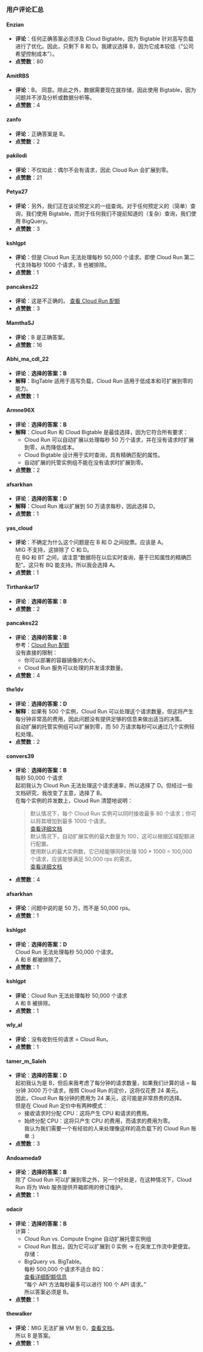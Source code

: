 ### 用户评论汇总
  
  #### Enzian
  - **评论**：任何正确答案必须涉及 Cloud Bigtable，因为 Bigtable 针对高写负载进行了优化。因此，只剩下 B 和 D。我建议选择 B，因为它成本较低（“公司希望控制成本”）。
  - **点赞数**：80
  
  #### AmitRBS
  - **评论**：B。 同意。除此之外，数据需要现在就存储，因此使用 Bigtable，因为问题并不涉及分析或数据分析等。
  - **点赞数**：4
  
  #### zanfo
  - **评论**：正确答案是 B。
  - **点赞数**：2
  
  #### pakilodi
  - **评论**：不仅如此：偶尔不会有请求，因此 Cloud Run 会扩展到零。
  - **点赞数**：21
  
  #### Petya27
  - **评论**：另外，我们正在谈论预定义的一组查询。对于任何预定义的（简单）查询，我们使用 Bigtable，而对于任何我们不提前知道的（复杂）查询，我们使用 BigQuery。
  - **点赞数**：3
  
  #### kshlgpt
  - **评论**：但是 Cloud Run 无法处理每秒 50,000 个请求。即使 Cloud Run 第二代支持每秒 1000 个请求，B 也被排除。
  - **点赞数**：1
  
  #### pancakes22
  - **评论**：这是不正确的。 [查看 Cloud Run 配额](https://cloud.google.com/run/quotas)
  - **点赞数**：3
  
  #### MamthaSJ
  - **评论**：B 是正确答案。
  - **点赞数**：16
  
  #### Abhi_ma_cdl_22
  - **评论**：**选择的答案：B**
  - **解释**：BigTable 适用于高写负载，Cloud Run 适用于低成本和可扩展到零的能力。
  - **点赞数**：1
  
  #### Armne96X
  - **评论**：**选择的答案：B**
  - **解释**：Cloud Run 和 Cloud Bigtable 是最佳选择，因为它符合所有要求：  
    - Cloud Run 可以自动扩展以处理每秒 50 万个请求，并在没有请求时扩展到零，从而降低成本。  
    - Cloud Bigtable 设计用于实时查询，具有精确匹配的属性。  
    - 自动扩展的托管实例组不能在没有请求时扩展到零。
  - **点赞数**：2
  
  #### afsarkhan
  - **评论**：**选择的答案：D**
  - **解释**：Cloud Run 难以扩展到 50 万请求每秒，因此选择 D。
  - **点赞数**：1
  
  #### yas_cloud
  - **评论**：不确定为什么这个问题是在 B 和 D 之间投票。应该是 A。  
    MIG 不支持，这排除了 C 和 D。  
    在 BQ 和 BT 之间，请注意“数据将在以后实时查询，基于已知属性的精确匹配”。这只有 BQ 能支持。所以我会选择 A。
  - **点赞数**：1
  
  #### Tirthankar17
  - **评论**：**选择的答案：B**
  - **点赞数**：2
  
  #### pancakes22
  - **评论**：**选择的答案：B**  
    参考：[Cloud Run 配额](https://cloud.google.com/run/quotas)  
    没有直接的限制：  
    - 你可以部署的容器镜像的大小。  
    - Cloud Run 服务可以处理的并发请求数量。
  - **点赞数**：4
  
  #### the1dv
  - **评论**：**选择的答案：D**
  - **解释**：如果有 500 个实例，Cloud Run 可以处理这个请求数量，但这将产生每分钟非常高的费用，因此问题没有提供足够的信息来做出适当的决策。  
    自动扩展的托管实例组可以扩展到零，而 50 万请求每秒可以通过几个实例轻松处理。
  - **点赞数**：2
  
  #### convers39
  - **评论**：**选择的答案：B**  
    每秒 50,000 个请求  
    起初我认为 Cloud Run 无法处理这个请求速率，所以选择了 D。但经过一些文档研究，我改变了主意，选择了 B。  
    在每个实例的并发数上，Cloud Run 清楚地说明：  
    > 默认情况下，每个 Cloud Run 实例可以同时接收最多 80 个请求；你可以将其增加到最多 1000 个请求。  
    [查看详细文档](https://cloud.google.com/run/docs/about-concurrency)  
    默认情况下，自动扩展实例的最大数量为 100，这可以根据区域配额进行配置。  
    使用默认的最大实例数，它已经能够同时处理 100 * 1000 = 100,000 个请求，应该能够满足 50,000 rps 的需求。  
    [查看详细文档](https://cloud.google.com/run/docs/about-instance-autoscaling)
  - **点赞数**：4
  
  #### afsarkhan
  - **评论**：问题中说的是 50 万，而不是 50,000 rps。
  - **点赞数**：1
  
  #### kshlgpt
  - **评论**：**选择的答案：D**  
    Cloud Run 无法处理每秒 50,000 个请求。  
    A 和 B 都被排除了。
  - **点赞数**：1
  
  #### kshlgpt
  - **评论**：Cloud Run 无法处理每秒 50,000 个请求  
    A 和 B 被排除。
  - **点赞数**：1
  
  #### wly_al
  - **评论**：没有收到任何请求 = Cloud Run。
  - **点赞数**：1
  
  #### tamer_m_Saleh
  - **评论**：**选择的答案：D**  
    起初我认为是 B，但后来我考虑了每分钟的请求数量，如果我们计算的话 = 每分钟 3000 万个请求，按照 Cloud Run 的定价，这将仅花费 24 美元。  
    因此，Cloud Run 每分钟的费用为 24 美元，这可能是非常昂贵的选择。  
    但是在 Cloud Run 定价中有两种模式：  
    - 接收请求时分配 CPU：这将产生 CPU 和请求的费用。  
    - 始终分配 CPU：这将只产生 CPU 的费用，而请求的费用为零。  
    我认为我们需要一个有经验的人来处理像这样的高负载下的 Cloud Run 账单 :)
  - **点赞数**：3
  
  #### Andoameda9
  - **评论**：**选择的答案：B**  
    除了 Cloud Run 可以扩展到零之外，另一个好处是，在这种情况下，Cloud Run 将为 Web 服务提供开箱即用的修订维护。
  - **点赞数**：1
  
  #### odacir
  - **评论**：**选择的答案：B**  
    计算：  
    - Cloud Run vs. Compute Engine 自动扩展托管实例组  
    - Cloud Run 胜出，因为它可以扩展到 0 实例 -> 在突发工作流中更便宜。  
    存储：  
    - BigQuery vs. BigTable。  
    每秒 500,000 个请求不适合 BQ：  
    [查看详细配额信息](https://cloud.google.com/bigquery/quotas)  
    “每个 API 方法每秒最多可以进行 100 个 API 请求。”  
    所以答案必须是 B。
  - **点赞数**：1
  
  #### thewalker
  - **评论**：MIG 无法扩展 VM 到 0，[查看文档](https://cloud.google.com/compute/docs/autoscaler/scaling-cloud-monitoring-metrics#configure_utilization_target)。  
    所以 B 是答案。
  - **点赞数**：1
  